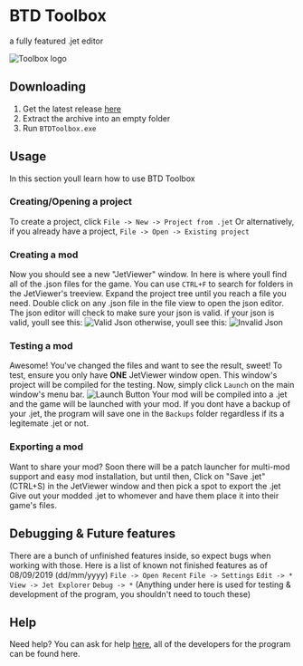 # BTD Toolbox
a fully featured .jet editor

![Toolbox logo](https://media.discordapp.net/attachments/231001909442379776/620116877515161611/ReadmeBanner.png)

## Downloading
1. Get the latest release [here](https://github.com/TDToolbox/BTDToolbox/releases)
2. Extract the archive into an empty folder
3. Run ``BTDToolbox.exe``

## Usage
In this section youll learn how to use BTD Toolbox
### Creating/Opening a project
To create a project, click ``File -> New -> Project from .jet``
Or alternatively, if you already have a project, ``File -> Open -> Existing project``

### Creating a mod
Now you should see a new "JetViewer" window. In here is where youll find all of the .json files for the game.
You can use ``CTRL+F`` to search for folders in the JetViewer's treeview.
Expand the project tree until you reach a file you need.
Double click on any .json file in the file view to open the json editor.
The json editor will check to make sure your json is valid.
if your json is valid, youll see this:
![Valid Json](https://media.discordapp.net/attachments/231001909442379776/620355121703813120/unknown.png)
otherwise, youll see this:
![Invalid Json](https://media.discordapp.net/attachments/231001909442379776/620355210640097280/unknown.png)

### Testing a mod
Awesome! You've changed the files and want to see the result, sweet!
To test, ensure you only have **ONE** JetViewer window open. This window's project will be compiled for the testing.
Now, simply click ``Launch`` on the main window's menu bar.
![Launch Button](https://media.discordapp.net/attachments/231001909442379776/620354734972338186/unknown.png)
Your mod will be compiled into a .jet and the game will be launched with your mod.
If you dont have a backup of your .jet, the program will save one in the ``Backups`` folder regardless if its a legitemate .jet or not.

### Exporting a mod
Want to share your mod? Soon there will be a patch launcher for multi-mod support and easy mod installation, but until then,
Click on "Save .jet" (CTRL+S) in the JetViewer window and then pick a spot to export the .jet
Give out your modded .jet to whomever and have them place it into their game's files.

## Debugging & Future features
There are a bunch of unfinished features inside, so expect bugs when working with those.
Here is a list of known not finished features as of 08/09/2019 (dd/mm/yyyy)
``File -> Open Recent``
``File -> Settings``
``Edit -> *``
``View -> Jet Explorer``
``Debug -> *`` (Anything under here is used for testing & development of the program, you shouldn't need to touch these)

## Help
Need help? You can ask for help [here](https://discord.gg/Yr2tYte), all of the developers for the program can be found here.